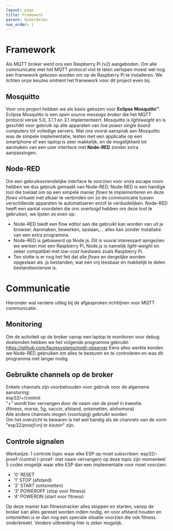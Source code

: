 ```yaml
---
layout: page
title: Framework
parent: Onderdelen
nav_order: 1
---
```


# Framework
Als MQTT broker werd ons een Raspberry Pi (v2) aangeboden. Om alle communicatie met het MQTT protocol vlot te laten verlopen moest wel nog een framework gekozen worden om op de Raspberry Pi te installeren. We lichten onze keuzes omtrent het framework voor dit project even bij.

## Mosquitto
Voor ons project hebben we als basis gekozen voor **Eclipse Mosquitto™**.
Eclipse Mosquitto is een *open source message broker* die het MQTT protocol versie 5.0, 3.1.1 en 3.1 implementeert. Mosquitto is *lightweight* en is geschikt voor gebruik op alle apparaten van *low power single board computers* tot volledige servers.
Wat ons vooral aansprak aan Mosquitto was de simpele implementatie, testen met een applicatie op een smartphone of een laptop is zeer makkelijk, en de mogelijkheid tot aanmaken van een user interface met **Node-RED** zonder extra aanpassingen.

## Node-RED
Om een gebruiksvriendelijke interface te voorzien voor onze escape room hebben we dus gebruik gemaakt van Node-RED.
Node-RED is een handige tool die toelaat om op een simpele manier *flows* te implementeren en deze *flows* virtueel met elkaar te verbinden om zo de communicatie tussen verschillende apparaten te automatiseren en/of te verduidelijken. Node-RED heeft een aantal voordelen die ons overtuigd hebben om deze tool te gebruiken, we lijsten ze even op:
- Node-RED biedt een flow editor aan die gebruikt kan worden van uit je browser. Aanmaken, bewerken, opslaan,... alles kan zonder installatie van een extra programma.
- Node-RED is gebaseerd op Node.js. Dit is vooral interessant aangezien we werken met een Raspberry Pi, Node.js is namelijk *light-weight* en zeker compatibel met *low-cost hardware* zoals Raspberry Pi.
- Ten slotte is er nog het feit dat alle *flows* en dergelijke worden opgeslaan als .js bestanden, wat een vrij leesbaar en makkelijk te delen bestandsextensie is.

# Communicatie
<div align="left">Hieronder wat verdere uitleg bij de afgesproken richtlijnen voor MQTT communicatie.</div>

## Monitoring
Om de activiteit op de broker vanop een laptop te monitoren voor debug doeleinden hebben we het volgende programma gebruikt:
https://github.com/fauresystems/mqtt-observer
Eens alles werkte konden we Node-RED gebruiken om alles te besturen en te controleren en was dit programma niet langer nodig.

## Gebruikte channels op de broker
Enkele channels zijn voorbehouden voor gebruik voor de algemene aansturing: <br />
esp32/+/control <br />
"+" wordt hier vervangen door de naam van de proef in kwestie. <br />
(fitness, morse, 5g, vaccin, afstand, ontsmetten, alohomora) <br />
Alle andere channels mogen (voorlopig) gebruikt worden <br />
Om het overzicht te bewaren is het wel handig als de channels van de vorm "esp32/*proef*/*vrij te kiezen*" zijn.<br />

## Controle signalen
Werkwijze:
1 controle topic waar elke ESP op moet subscriben: esp32/-proef-/control (-proef- met naam vervangen)
op deze topic zijn momenteel 5 codes mogelijk waar elke ESP dan een implementatie voor moet voorzien:
- '0' RESET
- '1' STOP (afstand)
- '2' START (ontsmetten)
- '3' POWEROFF (stop voor fitness)
- '4' POWERON (start voor fitness)  
    
Op deze manier kan fitnesstracker alles stoppen en starten, vanop de broker kan alles gereset worden indien nodig, en voor afstand houden en ontsmetten is er dan nog een speciale situatie voorzien die ook fitness onderbreekt. Verdere uitbreiding hier is zeker mogelijk.


